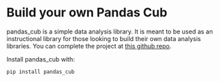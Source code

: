 # Build your own Pandas Cub

pandas_cub is a simple data analysis library. It is meant to be used as an instructional library for those looking to build their own data analysis libraries. You can complete the project at [this github repo][1].

Install pandas_cub with:

```
pip install pandas_cub
```

[1]: https://github.com/tdpetrou/pandas_cub

